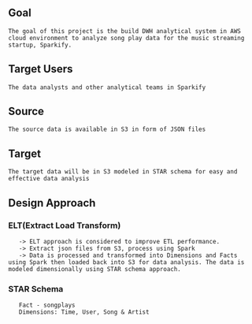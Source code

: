 ## Goal
    The goal of this project is the build DWH analytical system in AWS cloud environment to analyze song play data for the music streaming startup, Sparkify.
    
## Target Users
    The data analysts and other analytical teams in Sparkify
    
## Source
    The source data is available in S3 in form of JSON files
    
## Target
    The target data will be in S3 modeled in STAR schema for easy and effective data analysis
    
## Design Approach
   ### ELT(Extract Load Transform)
       -> ELT approach is considered to improve ETL performance. 
       -> Extract json files from S3, process using Spark 
       -> Data is processed and transformed into Dimensions and Facts using Spark then loaded back into S3 for data analysis. The data is modeled dimensionally using STAR schema approach.
     
   ### STAR Schema
       Fact - songplays
       Dimensions: Time, User, Song & Artist
       

